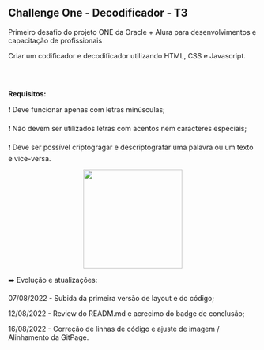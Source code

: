 ## Challenge One - Decodificador - T3

<p>Primeiro desafio do projeto ONE da Oracle + Alura para desenvolvimentos e capacitação de profissionais </p>
<p>Criar um codificador e decodificador utilizando HTML, CSS e Javascript.</p>

<br>

## 
<b>Requisitos:</b>

:exclamation:	Deve funcionar apenas com letras minúsculas;

:exclamation:	Não devem ser utilizados letras com acentos nem caracteres especiais;

:exclamation:	Deve ser possível criptogragar e descriptografar uma palavra ou um texto e vice-versa.

<p align="center">
  <img src="https://user-images.githubusercontent.com/101907330/184256178-0391199f-790e-4eb0-a168-fe7b98031a4e.png" width="200px" />
</p>


➡️ Evolução e atualizações:
<p> 07/08/2022 - Subida da primeira versão de layout e do código; </p>
<p> 12/08/2022 - Review do READM.md e acrecimo do badge de conclusão; </p>
<p> 16/08/2022 - Correção de linhas de código e ajuste de imagem / Alinhamento da GitPage. </p>
